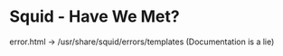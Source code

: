 Squid - Have We Met?
=====================

error.html -> /usr/share/squid/errors/templates (Documentation is a lie)

